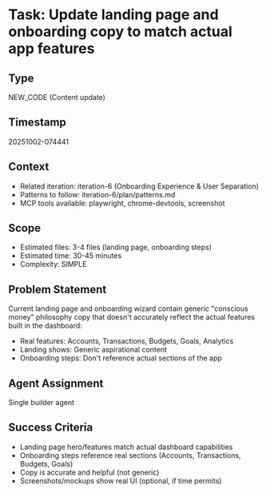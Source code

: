 # Task: Update landing page and onboarding copy to match actual app features

## Type
NEW_CODE (Content update)

## Timestamp
20251002-074441

## Context
- Related iteration: iteration-6 (Onboarding Experience & User Separation)
- Patterns to follow: iteration-6/plan/patterns.md
- MCP tools available: playwright, chrome-devtools, screenshot

## Scope
- Estimated files: 3-4 files (landing page, onboarding steps)
- Estimated time: 30-45 minutes
- Complexity: SIMPLE

## Problem Statement
Current landing page and onboarding wizard contain generic "conscious money" philosophy copy that doesn't accurately reflect the actual features built in the dashboard:
- Real features: Accounts, Transactions, Budgets, Goals, Analytics
- Landing shows: Generic aspirational content
- Onboarding steps: Don't reference actual sections of the app

## Agent Assignment
Single builder agent

## Success Criteria
- Landing page hero/features match actual dashboard capabilities
- Onboarding steps reference real sections (Accounts, Transactions, Budgets, Goals)
- Copy is accurate and helpful (not generic)
- Screenshots/mockups show real UI (optional, if time permits)

